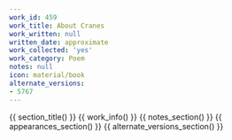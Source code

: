 ```yaml
---
work_id: 459
work_title: About Cranes
work_written: null
written_date: approximate
work_collected: 'yes'
work_category: Poem
notes: null
icon: material/book
alternate_versions:
- 5767
---
```


{{ section_title() }}
{{ work_info() }}
{{ notes_section() }}
{{ appearances_section() }}
{{ alternate_versions_section() }}